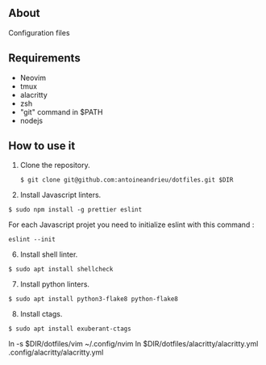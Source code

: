 ## About

Configuration files


## Requirements

* Neovim
* tmux
* alacritty
* zsh
* "git" command in $PATH
* nodejs

## How to use it

1. Clone the repository.

     ```
     $ git clone git@github.com:antoineandrieu/dotfiles.git $DIR
     ```

5. Install Javascript linters.

  ```
  $ sudo npm install -g prettier eslint
  ```
For each Javascript projet you need to initialize eslint with this command :
```
eslint --init
```

6. Install shell linter.

  ```
  $ sudo apt install shellcheck
  ```

7. Install python linters.

  ```
  $ sudo apt install python3-flake8 python-flake8
  ```

8. Install ctags.

  ```
  $ sudo apt install exuberant-ctags
  ```
ln -s $DIR/dotfiles/vim ~/.config/nvim
ln  $DIR/dotfiles/alacritty/alacritty.yml .config/alacritty/alacritty.yml
